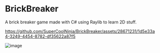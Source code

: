 # BrickBreaker

A brick breaker game made with C# using Raylib to learn 2D stuff.

https://github.com/SuperCoolNinja/BrickBreaker/assets/28671231/1d5e33a4-3249-4454-8782-df35622a87f5

![image](https://image.noelshack.com/fichiers/2024/23/1/1717439383-screenshot-2024-06-03-202930.png)
